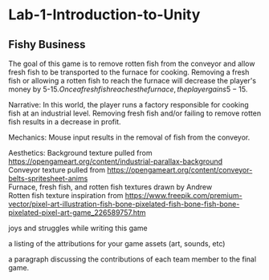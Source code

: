 # Lab-1-Introduction-to-Unity

## Fishy Business

The goal of this game is to remove rotten fish from the conveyor and allow fresh fish to be transported to the furnace for cooking. Removing  a fresh fish or allowing a rotten fish to reach the furnace will decrease the player's money by 5-15$. Once a fresh fish reaches the furnace, the player gains 5-15$. 

Narrative: In this world, the player runs a factory responsible for cooking fish at an industrial level. Removing fresh fish and/or failing to remove rotten fish results in a decrease in profit.

Mechanics: Mouse input results in the removal of fish from the conveyor. 

Aesthetics: 
Background texture pulled from https://opengameart.org/content/industrial-parallax-background <br />
Conveyor texture pulled from https://opengameart.org/content/conveyor-belts-spritesheet-anims <br />
Furnace, fresh fish, and rotten fish textures drawn by Andrew <br />
Rotten fish texture inspiration from https://www.freepik.com/premium-vector/pixel-art-illustration-fish-bone-pixelated-fish-bone-fish-bone-pixelated-pixel-art-game_226589757.htm

joys and struggles while writing this game

a listing of the attributions for your game assets (art, sounds, etc)

a paragraph discussing the contributions of each team member to the final game.
